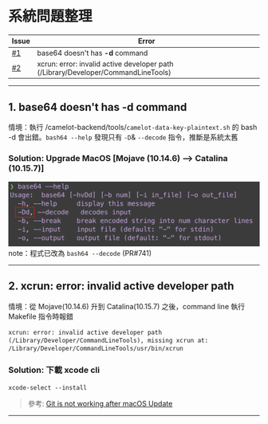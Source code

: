 # 系統問題整理
Issue|Error
---------|---------|
[#1](https://github.com/alliehayashi/Tutorials/blob/master/issues.md#1-base64-doesn't-has-**-d**-command)|base64 doesn't has **-d** command
[#2](https://github.com/alliehayashi/Tutorials/blob/master/issues.md#2-xcrun-error-invalid-active-developer-path)| xcrun: error: invalid active developer path (/Library/Developer/CommandLineTools)|

---
## 1. base64 doesn't has **-d** command
情境：執行 /camelot-backend/tools/`camelot-data-key-plaintext.sh` 的 bash -d 會出錯。`bash64 --help` 發現只有 `-D`& `--decode` 指令，推斷是系統太舊

### Solution: Upgrade MacOS [Mojave (10.14.6) --> Catalina (10.15.7)]

![1]  
note：程式已改為 `bash64 --decode` (PR#741)

---
## 2. xcrun: error: invalid active developer path 
情境：從 Mojave(10.14.6) 升到 Catalina(10.15.7) 之後，command line 執行 Makefile 指令時報錯
```
xcrun: error: invalid active developer path (/Library/Developer/CommandLineTools), missing xcrun at: /Library/Developer/CommandLineTools/usr/bin/xcrun
```
### Solution: 下載 xcode cli
```
xcode-select --install
```
>參考: [Git is not working after macOS Update](https://stackoverflow.com/questions/52522565/git-is-not-working-after-macos-update-xcrun-error-invalid-active-developer-pa)

---


[1]:https://github.com/alliehayashi/Markdown_Pictures/raw/master/issues/01-bash64.png






